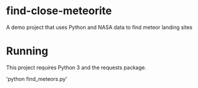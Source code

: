 # find-close-meteorite
A demo project that uses Python and NASA data to find meteor landing sites

# Running

This project requires Python 3 and the requests package.

'python find_meteors.py'

